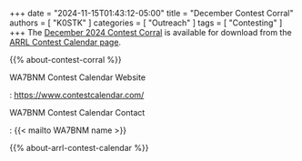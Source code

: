 +++
date = "2024-11-15T01:43:12-05:00"
title = "December Contest Corral"
authors = [ "K0STK" ]
categories = [ "Outreach" ]
tags = [ "Contesting" ]
+++
The
[December 2024 Contest Corral](https://www.arrl.org/files/file/Contest%20Corral/2024/December%202024%20Corral.pdf)
is available for download from the
[ARRL Contest Calendar page](https://www.arrl.org/contest-calendar).

<!--more-->

{{% about-contest-corral %}}

WA7BNM Contest Calendar Website

: https://www.contestcalendar.com/

WA7BNM Contest Calendar Contact

: {{< mailto WA7BNM name >}}

{{% about-arrl-contest-calendar %}}

